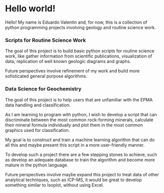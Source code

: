 # Hello world!

Hello! My name is Eduardo Valentin and, for now, this is a collection of python programming projects involving geology and routine science work.

### Scripts for Routine Science Work

The goal of this project is to build basic python scripts for routine science work, like gather information from scientific publications, visualization of data, replication of well known geologic diagrams and graphs.

Future perspectives involve refinement of my work and build more sofisticated general purpose algorithms.

### Data Science for Geochemistry

The goal of this project is to help users that are unfamiliar with the EPMA data handling and classification. 

As I am learning to program with python, I wish to develop a script that can discriminate between the most common rock-forming minerals, calculate their mineral formula individually and plot them in the most common graphics used for classification.

My goal is to construct and train a machine learning algorithm that can do all this and maybe present this script in a more user-friendly manner.

To develop such a project there are a few stepping stones to achieve, such as develop an adequate database to train the algorithm and become more mature in the python language.

Future perspectives involve maybe expand this project to treat data of other analytical techniques, such as ICP-MS, it would be great to develop something similar to Isoplot, without using Excel.
